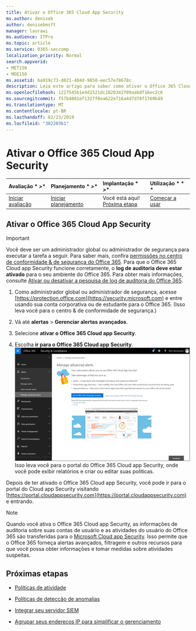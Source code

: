 ```yaml
---
title: Ativar o Office 365 Cloud App Security
ms.author: deniseb
author: denisebmsft
manager: laurawi
ms.audience: ITPro
ms.topic: article
ms.service: O365-seccomp
localization_priority: Normal
search.appverid:
- MET150
- MOE150
ms.assetid: ba919c73-d021-404d-9850-eec57e78678c
description: Leia este artigo para saber como ativar o Office 365 Cloud app Security, ativado pela Cloud app Security no Microsoft Azure.
ms.openlocfilehash: 1227545b1e4d1521dc1820342f09aabdf16ec2c6
ms.sourcegitcommit: f57b4001ef1327f0ea622e716a4d7d78f1769b49
ms.translationtype: MT
ms.contentlocale: pt-BR
ms.lasthandoff: 02/23/2019
ms.locfileid: "30220361"
---
```

# <a name="turn-on-office-365-cloud-app-security"></a>Ativar o Office 365 Cloud App Security
  
|Avaliação * *\>**|Planejamento * *\>**|Implantação * *\>**|Utilização * * *|
|:-----|:-----|:-----|:-----|
|[Iniciar avaliação](office-365-cas-overview.md) <br/> |[Iniciar planejamento](get-ready-for-office-365-cas.md) <br/> |Você está aqui!  <br/> [Próxima etapa](activity-policies-and-alerts.md) <br/> |[Começar a usar](utilization-activities-for-ocas.md) <br/> |
  
## <a name="turn-on-office-365-cloud-app-security"></a>Ativar o Office 365 Cloud App Security

> [!IMPORTANT]
> Você deve ser um administrador global ou administrador de segurança para executar a tarefa a seguir. Para saber mais, confira [permissões no centro de conformidade &amp; de segurança do Office 365](permissions-in-the-security-and-compliance-center.md). Para que o Office 365 Cloud app Security funcione corretamente, o **log de auditoria deve estar ativado** para o seu ambiente do Office 365. Para obter mais informações, consulte [Ativar ou desativar a pesquisa de log de auditoria do Office 365](turn-audit-log-search-on-or-off.md). 
  
1. Como administrador global ou administrador de segurança, acesse [https://protection.office.com](https://security.microsoft.com) e entre usando sua conta corporativa ou de estudante para o Office 365. (Isso leva você para o centro &amp; de conformidade de segurança.) 
    
2. Vá até **alertas** \> **Gerenciar alertas avançados**.
    
3. Selecione **ativar o Office 365 Cloud app Security**.
    
4. Escolha **ir para o Office 365 Cloud app Security**.<br/>![No centro de &amp; conformidade de segurança, escolha Gerenciar alertas avançados para acessar o Office 365 Cloud app Security](media/958632d4-03e3-4ade-8e22-d5509db6fca7.png)<br/>Isso leva você para o portal do Office 365 Cloud app Security, onde você pode exibir relatórios e criar ou editar suas políticas.

Depois de ter ativado o Office 365 Cloud app Security, você pode ir para o portal do Cloud app Security visitando [https://portal.cloudappsecurity.com](https://portal.cloudappsecurity.com) e entrando.
    
> [!NOTE]
> Quando você ativa o Office 365 Cloud app Security, as informações de auditoria sobre suas contas de usuário e as atividades do usuário do Office 365 são transferidas para o [Microsoft Cloud app Security](https://aka.ms/whatiscas). Isso permite que o Office 365 forneça alertas avançados, filtragem e outros recursos para que você possa obter informações e tomar medidas sobre atividades suspeitas. 
  
## <a name="next-steps"></a>Próximas etapas

- [Políticas de atividade](activity-policies-and-alerts.md)
    
- [Políticas de detecção de anomalias](anomaly-detection-policies-in-ocas.md)
    
- [Integrar seu servidor SIEM](integrate-your-siem-server-with-office-365-cas.md)
    
- [Agrupar seus endereços IP para simplificar o gerenciamento](group-your-ip-addresses-in-ocas.md)
    

